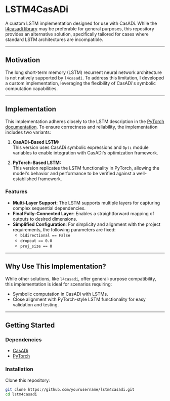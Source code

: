 # **LSTM4CasADi**
A custom LSTM implementation designed for use with CasADi. While the [l4casadi library](https://github.com/Tim-Salzmann/l4casadi) may be preferable for general purposes, this repository provides an alternative solution, specifically tailored for cases where standard LSTM architectures are incompatible.

---

## **Motivation**  
The long short-term memory (LSTM) recurrent neural network architecture is not natively supported by `l4casadi`. To address this limitation, I developed a custom implementation, leveraging the flexibility of CasADi's symbolic computation capabilities.

---

## **Implementation**  

This implementation adheres closely to the LSTM description in the [PyTorch documentation](https://pytorch.org/docs/stable/nn.html#torch.nn.LSTM). To ensure correctness and reliability, the implementation includes two variants:

1. **CasADi-Based LSTM:**  
   This version uses CasADi symbolic expressions and `Opti` module variables to enable integration with CasADi's optimization framework.

2. **PyTorch-Based LSTM:**  
   This version replicates the LSTM functionality in PyTorch, allowing the model's behavior and performance to be verified against a well-established framework.

### **Features**
- **Multi-Layer Support**: The LSTM supports multiple layers for capturing complex sequential dependencies.  
- **Final Fully-Connected Layer**: Enables a straightforward mapping of outputs to desired dimensions.  
- **Simplified Configuration**: For simplicity and alignment with the project requirements, the following parameters are fixed:  
  - `bidirectional == False`  
  - `dropout == 0.0`  
  - `proj_size == 0`  

---

## **Why Use This Implementation?**  
While other solutions, like `l4casadi`, offer general-purpose compatibility, this implementation is ideal for scenarios requiring:  
- Symbolic computation in CasADi with LSTMs.  
- Close alignment with PyTorch-style LSTM functionality for easy validation and testing.  

---

## **Getting Started**  
### **Dependencies**  
- [CasADi](https://web.casadi.org)  
- [PyTorch](https://pytorch.org)  

### **Installation**  
Clone this repository:  
```bash
git clone https://github.com/yourusername/lstm4casadi.git
cd lstm4casadi
